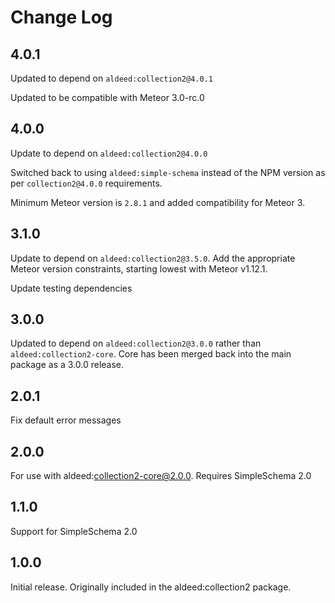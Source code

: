 # Change Log

## 4.0.1

Updated to depend on `aldeed:collection2@4.0.1`

Updated to be compatible with Meteor 3.0-rc.0

## 4.0.0

Update to depend on `aldeed:collection2@4.0.0`

Switched back to using `aldeed:simple-schema` instead of the NPM version as per `collection2@4.0.0` requirements.

Minimum Meteor version is `2.8.1` and added compatibility for Meteor 3.

## 3.1.0

Update to depend on `aldeed:collection2@3.5.0`. Add the appropriate Meteor version constraints, starting lowest with Meteor v1.12.1.

Update testing dependencies

## 3.0.0

Updated to depend on `aldeed:collection2@3.0.0` rather than `aldeed:collection2-core`. Core has been merged back into the main package as a 3.0.0 release.

## 2.0.1

Fix default error messages

## 2.0.0

For use with aldeed:collection2-core@2.0.0. Requires SimpleSchema 2.0

## 1.1.0

Support for SimpleSchema 2.0

## 1.0.0

Initial release. Originally included in the aldeed:collection2 package.
